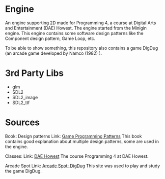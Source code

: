 # Engine
An engine supporting 2D made for Programming 4, a course at Digital Arts and Entertainment (DAE) Howest. The engine started from the Minigin engine. This engine contains some software design patterns like the Component design pattern, Game Loop, etc.

To be able to show something, this repository also contains a game DigDug (an arcade game developed by Namco (1982) ).

# 3rd Party Libs
- glm
- SDL2
- SDL2_image
- SDL2_ttf

# Sources
Book: Design patterns
Link: [Game Programming Patterns](http://www.gameprogrammingpatterns.com/contents.html)
This book contains good explanation about multiple design patterns, some are used in the engine.

Classes:
Link: [DAE Howest](http://www.digitalartsandentertainment.be/)
The course Programming 4 at DAE Howest.

Arcade Spot
Link: [Arcade Spot: DigDug](http://www.arcadespot.com/game/dig-dug/)
This site was used to play and study the game DigDug.
